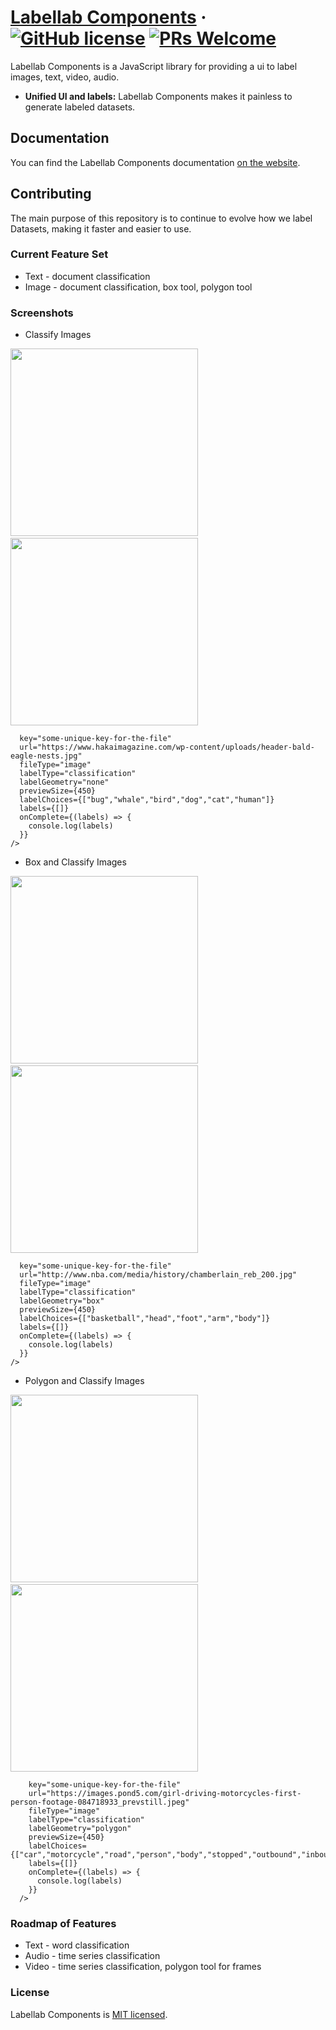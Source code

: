 # [Labellab Components](https://labellab.io/) &middot; [![GitHub license](https://img.shields.io/badge/license-MIT-blue.svg)](https://github.com/kev71187/labellab-components/blob/master/LICENSE) [![PRs Welcome](https://img.shields.io/badge/PRs-welcome-brightgreen.svg)](https://github.com/kev71187/labellab-components/pulls)

Labellab Components is a JavaScript library for providing a ui to label images, text, video, audio.

* **Unified UI and labels:** Labellab Components makes it painless to generate labeled datasets.

## Documentation

You can find the Labellab Components documentation [on the website](https://components.labellab.io).

## Contributing

The main purpose of this repository is to continue to evolve how we label Datasets, making it faster and easier to use.

### Current Feature Set
* Text - document classification
* Image - document classification, box tool, polygon tool

### Screenshots
* Classify Images
<p/>
<img height="300px" src="https://github.com/kev71187/labellab-components/raw/master/assets/classify-labeler.png"/>&emsp;<img height="300px" src="https://github.com/kev71187/labellab-components/raw/master/assets/classify-preview.png"/>

```<Labeler
  key="some-unique-key-for-the-file"
  url="https://www.hakaimagazine.com/wp-content/uploads/header-bald-eagle-nests.jpg"
  fileType="image"
  labelType="classification"
  labelGeometry="none"
  previewSize={450}
  labelChoices={["bug","whale","bird","dog","cat","human"]}
  labels={[]}
  onComplete={(labels) => {
    console.log(labels)
  }}
/>
```

* Box and Classify Images
<p/>
<img height="300px" src="https://github.com/kev71187/labellab-components/raw/master/assets/box-labeler.png"/>&emsp;<img height="300px" src="https://github.com/kev71187/labellab-components/raw/master/assets/box-preview.png"/>

```<Labeler
  key="some-unique-key-for-the-file"
  url="http://www.nba.com/media/history/chamberlain_reb_200.jpg"
  fileType="image"
  labelType="classification"
  labelGeometry="box"
  previewSize={450}
  labelChoices={["basketball","head","foot","arm","body"]}
  labels={[]}
  onComplete={(labels) => {
    console.log(labels)
  }}
/>
```

* Polygon and Classify Images
<p/>
<img height="300px" src="https://github.com/kev71187/labellab-components/raw/master/assets/polygon-labeler.png"/>&emsp;<img height="300px" src="https://github.com/kev71187/labellab-components/raw/master/assets/polygon-preview.png"/>

```<Labeler
    key="some-unique-key-for-the-file"
    url="https://images.pond5.com/girl-driving-motorcycles-first-person-footage-084718933_prevstill.jpeg"
    fileType="image"
    labelType="classification"
    labelGeometry="polygon"
    previewSize={450}
    labelChoices={["car","motorcycle","road","person","body","stopped","outbound","inbound"]}
    labels={[]}
    onComplete={(labels) => {
      console.log(labels)
    }}
  />
```

### Roadmap of Features
* Text - word classification
* Audio - time series classification
* Video - time series classification, polygon tool for frames

### License

Labellab Components is [MIT licensed](./LICENSE).

